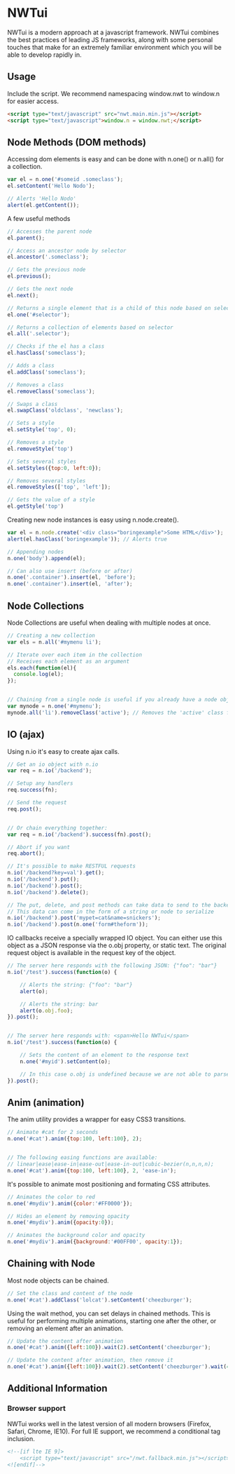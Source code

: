 <h1>NWTui</h1>

NWTui is a modern approach at a javascript framework. NWTui combines the best practices of leading JS frameworks, along with some personal touches that make for an extremely familiar environment which you will be able to develop rapidly in.

<h2>Usage</h2>

Include the script. We recommend namespacing window.nwt to window.n for easier access.

```html
<script type="text/javascript" src="nwt.main.min.js"></script>
<script type="text/javascript">window.n = window.nwt;</script>
```

<h2>Node Methods (DOM methods)</h2>

Accessing dom elements is easy and can be done with n.one() or n.all() for a collection.

```js
var el = n.one('#someid .someclass');
el.setContent('Hello Nodo');

// Alerts 'Hello Nodo'
alert(el.getContent());
```

A few useful methods

```js
// Accesses the parent node
el.parent();

// Access an ancestor node by selector
el.ancestor('.someclass');

// Gets the previous node
el.previous();

// Gets the next node
el.next();

// Returns a single element that is a child of this node based on selector
el.one('#selector');

// Returns a collection of elements based on selector
el.all('.selector');

// Checks if the el has a class
el.hasClass('someclass');

// Adds a class
el.addClass('someclass');

// Removes a class
el.removeClass('someclass');

// Swaps a class
el.swapClass('oldclass', 'newclass');

// Sets a style
el.setStyle('top', 0);

// Removes a style
el.removeStyle('top')

// Sets several styles
el.setStyles({top:0, left:0});

// Removes several styles
el.removeStyles(['top', 'left']);

// Gets the value of a style
el.getStyle('top')
```

Creating new node instances is easy using n.node.create().

```js
var el = n.node.create('<div class="boringexample">Some HTML</div>');
alert(el.hasClass('boringexample')); // Alerts true

// Appending nodes
n.one('body').append(el);

// Can also use insert (before or after)
n.one('.container').insert(el, 'before');
n.one('.container').insert(el, 'after');
```


<h2>Node Collections</h2>

Node Collections are useful when dealing with multiple nodes at once.

```js
// Creating a new collection
var els = n.all('#mymenu li');

// Iterate over each item in the collection
// Receives each element as an argument
els.each(function(el){
  console.log(el);
});


// Chaining from a single node is useful if you already have a node object
var mynode = n.one('#mymenu');
mynode.all('li').removeClass('active'); // Removes the 'active' class from all nodes in this collection
```


<h2>IO (ajax)</h2>

Using n.io it's easy to create ajax calls.

```js
// Get an io object with n.io
var req = n.io('/backend');

// Setup any handlers
req.success(fn);

// Send the request
req.post();


// Or chain everything together:
var req = n.io('/backend').success(fn).post();

// Abort if you want
req.abort();

// It's possible to make RESTFUL requests
n.io('/backend?key=val').get();
n.io('/backend').put();
n.io('/backend').post();
n.io('/backend').delete();

// The put, delete, and post methods can take data to send to the backend
// This data can come in the form of a string or node to serialize
n.io('/backend').post('mypet=cat&name=snickers');
n.io('/backend').post(n.one('form#theform'));
```

IO callbacks receive a specially wrapped IO object. You can either use this object as a JSON response via the o.obj property, or static text. The original request object is available in the request key of the object.

```js
// The server here responds with the following JSON: {"foo": "bar"}
n.io('/test').success(function(o) {

	// Alerts the string: {"foo": "bar"}
	alert(o); 

	// Alerts the string: bar
	alert(o.obj.foo);
}).post();


// The server here responds with: <span>Hello NWTui</span>
n.io('/test').success(function(o) {

	// Sets the content of an element to the response text
	n.one('#myid').setContent(o);

	// In this case o.obj is undefined because we are not able to parse the JSON
}).post();

```


<h2>Anim (animation)</h2>

The anim utility provides a wrapper for easy CSS3 transitions. 

```js
// Animate #cat for 2 seconds
n.one('#cat').anim({top:100, left:100}, 2);


// The following easing functions are available:
// linear|ease|ease-in|ease-out|ease-in-out|cubic-bezier(n,n,n,n);
n.one('#cat').anim({top:100, left:100}, 2, 'ease-in');
```

It's possible to animate most positioning and formating CSS attributes.

```js
// Animates the color to red
n.one('#mydiv').anim({color:'#FF0000'});

// Hides an element by removing opacity
n.one('#mydiv').anim({opacity:0});

// Animates the background color and opacity
n.one('#mydiv').anim({background:'#00FF00', opacity:1});
```


<h2>Chaining with Node</h2>

Most node objects can be chained. 

```js
// Set the class and content of the node
n.one('#cat').addClass('lolcat').setContent('cheezburger');
```

Using the wait method, you can set delays in chained methods. This is useful for performing multiple animations, starting one after the other, or removing an element after an animation.

```js
// Update the content after animation
n.one('#cat').anim({left:100}).wait(2).setContent('cheezburger');

// Update the content after animation, then remove it
n.one('#cat').anim({left:100}).wait(2).setContent('cheezburger').wait(4).remove();
```


<h2>Additional Information</h2>

<h3>Browser support</h3>

NWTui works well in the latest version of all modern browsers (Firefox, Safari, Chrome, IE10). For full IE support, we recommend a conditional tag inclusion.

```html
<!--[if lte IE 9]>
	<script type="text/javascript" src="/nwt.fallback.min.js"></script>
<![endif]-->
```